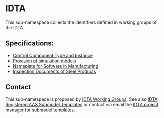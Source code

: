 # IDTA

This sub-namespace collects the identifiers defined in working groups of the IDTA.


## Specifications: 
- [Control Component Type and Instance](ControlComponent)
- [Provision of simulation models](SimulationModels)
- [Nameplate for Software in Manufacturing](SoftwareNameplate)
- [Inspection Documents of Steel Products](InspectionDocumentsOfSteelProducts)

## Contact
This sub-namespace is proposed by [IDTA Working Groups](https://github.com/admin-shell-io/submodel-templates). See also [IDTA Registered AAS Submodel Templates](https://industrialdigitaltwin.org/content-hub/teilmodelle) or contact via email the [IDTA project manager for submodel templates](mailto:sudip.adhikari@idtwin.org).
